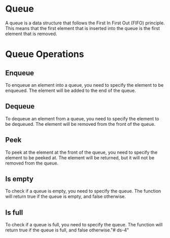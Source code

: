 # Queue

A queue is a data structure that follows the First In First Out (FIFO) principle. This means that the first element that is inserted into the queue is the first element that is removed.

# Queue Operations

## Enqueue

To enqueue an element into a queue, you need to specify the element to be enqueued. The element will be added to the end of the queue.

## Dequeue

To dequeue an element from a queue, you need to specify the element to be dequeued. The element will be removed from the front of the queue.

## Peek

To peek at the element at the front of the queue, you need to specify the element to be peeked at. The element will be returned, but it will not be removed from the queue.

## Is empty

To check if a queue is empty, you need to specify the queue. The function will return true if the queue is empty, and false otherwise.

## Is full

To check if a queue is full, you need to specify the queue. The function will return true if the queue is full, and false otherwise."# ds-4" 
